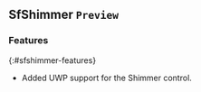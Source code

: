 ## SfShimmer `Preview`

### Features
{:#sfshimmer-features}

 * Added UWP support for the Shimmer control.
